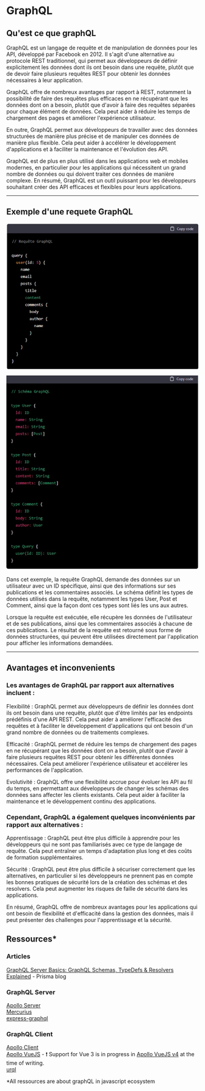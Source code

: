 # **GraphQL**

## **Qu'est ce que graphQL**

GraphQL est un langage de requête et de manipulation de données pour les API, développé par Facebook en 2012. Il s'agit d'une alternative au protocole REST traditionnel, qui permet aux développeurs de définir explicitement les données dont ils ont besoin dans une requête, plutôt que de devoir faire plusieurs requêtes REST pour obtenir les données nécessaires à leur application.

GraphQL offre de nombreux avantages par rapport à REST, notamment la possibilité de faire des requêtes plus efficaces en ne récupérant que les données dont on a besoin, plutôt que d'avoir à faire des requêtes séparées pour chaque élément de données. Cela peut aider à réduire les temps de chargement des pages et améliorer l'expérience utilisateur.

En outre, GraphQL permet aux développeurs de travailler avec des données structurées de manière plus précise et de manipuler ces données de manière plus flexible. Cela peut aider à accélérer le développement d'applications et à faciliter la maintenance et l'évolution des API.

GraphQL est de plus en plus utilisé dans les applications web et mobiles modernes, en particulier pour les applications qui nécessitent un grand nombre de données ou qui doivent traiter ces données de manière complexe. En résumé, GraphQL est un outil puissant pour les développeurs souhaitant créer des API efficaces et flexibles pour leurs applications.

---

## **Exemple d'une requete GraphQL**

![Requete graphql](./assets/requetegraphql.jpg)

![Schema graphql](./assets/schemagraphql.jpg)

Dans cet exemple, la requête GraphQL demande des données sur un utilisateur avec un ID spécifique, ainsi que des informations sur ses publications et les commentaires associés. Le schéma définit les types de données utilisés dans la requête, notamment les types User, Post et Comment, ainsi que la façon dont ces types sont liés les uns aux autres.

Lorsque la requête est exécutée, elle récupère les données de l'utilisateur et de ses publications, ainsi que les commentaires associés à chacune de ces publications. Le résultat de la requête est retourné sous forme de données structurées, qui peuvent être utilisées directement par l'application pour afficher les informations demandées.

---
## **Avantages et inconvenients**

### **Les avantages de GraphQL par rapport aux alternatives incluent :**

Flexibilité : GraphQL permet aux développeurs de définir les données dont ils ont besoin dans une requête, plutôt que d'être limités par les endpoints prédéfinis d'une API REST. Cela peut aider à améliorer l'efficacité des requêtes et à faciliter le développement d'applications qui ont besoin d'un grand nombre de données ou de traitements complexes.

Efficacité : GraphQL permet de réduire les temps de chargement des pages en ne récupérant que les données dont on a besoin, plutôt que d'avoir à faire plusieurs requêtes REST pour obtenir les différentes données nécessaires. Cela peut améliorer l'expérience utilisateur et accélérer les performances de l'application.

Evolutivité : GraphQL offre une flexibilité accrue pour évoluer les API au fil du temps, en permettant aux développeurs de changer les schémas des données sans affecter les clients existants. Cela peut aider à faciliter la maintenance et le développement continu des applications.

### **Cependant, GraphQL a également quelques inconvénients par rapport aux alternatives :**

Apprentissage : GraphQL peut être plus difficile à apprendre pour les développeurs qui ne sont pas familiarisés avec ce type de langage de requête. Cela peut entraîner un temps d'adaptation plus long et des coûts de formation supplémentaires.

Sécurité : GraphQL peut être plus difficile à sécuriser correctement que les alternatives, en particulier si les développeurs ne prennent pas en compte les bonnes pratiques de sécurité lors de la création des schémas et des resolvers. Cela peut augmenter les risques de faille de sécurité dans les applications.

En résumé, GraphQL offre de nombreux avantages pour les applications qui ont besoin de flexibilité et d'efficacité dans la gestion des données, mais il peut présenter des challenges pour l'apprentissage et la sécurité.

## **Ressources\***
### **Articles**
[GraphQL Server Basics: GraphQL Schemas, TypeDefs & Resolvers Explained](https://www.prisma.io/blog/graphql-server-basics-the-schema-ac5e2950214e) - Prisma blog

### **GraphQL Server**
[Apollo Server](https://www.apollographql.com/docs/apollo-server/)  
[Mercurius](https://mercurius.dev/#/)  
[express-graphql](https://github.com/graphql/express-graphql)

### **GraphQL Client**
[Apollo Client](https://www.apollographql.com/docs/react/)  
[Apollo VueJS](https://apollo.vuejs.org/) - ❗ Support for Vue 3 is in progress in [Apollo VueJS v4](https://v4.apollo.vuejs.org/) at the time of writing.  
[urql](https://formidable.com/open-source/urql/)

\*All ressources are about graphQL in javascript ecosystem